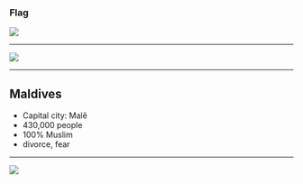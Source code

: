 ### Flag

![](https://upload.wikimedia.org/wikipedia/commons/0/0f/Flag_of_Maldives.svg)

---------------

![](https://upload.wikimedia.org/wikipedia/commons/4/4b/Maldives_%28orthographic_projection%29.svg)


---------------

## Maldives

- Capital city: Mal&ecirc;
- 430,000 people
- 100% Muslim
- divorce, fear


---------------

![](https://player.vimeo.com/video/81228643)